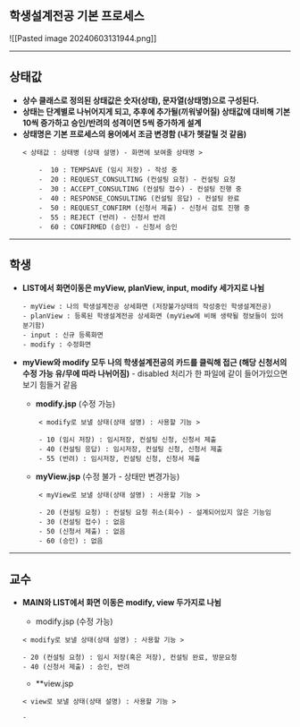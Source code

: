 
## 학생설계전공 기본 프로세스

![[Pasted image 20240603131944.png]]

---
## **상태값**

- **상수 클래스로 정의된 상태값은 숫자(상태), 문자열(상태명)으로 구성된다.**
- **상태는 단계별로 나뉘어지게 되고, 추후에 추가될(끼워넣어질) 상태값에 대비해 기본 10씩 증가하고 승인/반려의 성격이면 5씩 증가하게 설계**
- **상태명은 기본 프로세스의 용어에서 조금 변경함 (내가 헷갈릴 것 같음)**
	```
	< 상태값 : 상태병 (상태 설명) - 화면에 보여줄 상태명 >
	
		-  10 : TEMPSAVE (임시 저장) - 작성 중
		-  20 : REQUEST_CONSULTING (컨설팅 요청) - 컨설팅 요청
		-  30 : ACCEPT_CONSULTING (컨설팅 접수) - 컨설팅 진행 중
		-  40 : RESPONSE_CONSULTING (컨설팅 응답) - 컨설팅 완료
		-  50 : REQUEST_CONFIRM (신청서 제출) - 신청서 검토 진행 중 
		-  55 : REJECT (반려) - 신청서 반려
		-  60 : CONFIRMED (승인) - 신청서 승인
	```

---
## **학생**

-  **LIST에서 화면이동은 myView, planView,  input, modify 세가지로 나뉨**
	```
	- myView : 나의 학생설계전공 상세화면 (저장불가상태의 작성중인 학생설계전공)
	- planView : 등록된 학생설계전공 상세화면 (myView에 비해 생략될 정보들이 있어 분기함)
	- input : 신규 등록화면
	- modify : 수정화면
	```

-  **myView와 modify 모두 나의 학생설계전공의 카드를 클릭해 접근 (해당 신청서의 수정 가능 유/무에 따라 나뉘어짐)** - disabled 처리가 한 파일에 같이 들어가있으면 보기 힘들거 같음

	- **modify.jsp** (수정 가능)
	```
		< modify로 보낼 상태(상태 설명) : 사용할 기능 >
			
		- 10 (임시 저장) : 임시저장, 컨설팅 신청, 신청서 제출
		- 40 (컨설팅 응답) : 임시저장, 컨설팅 신청, 신청서 제출
		- 55 (반려) : 임시저장, 컨설팅 신청, 신청서 제출
	```


	- **myView.jsp** (수정 불가 - 상태만 변경가능)
	```
		< myView로 보낼 상태(상태 설명) : 사용할 기능 >
		
		- 20 (컨설팅 요청) : 컨설팅 요청 취소(회수) - 설계되어있지 않은 기능임
		- 30 (컨설팅 접수) : 없음
		- 50 (신청서 제출) : 없음
		- 60 (승인) : 없음
	```


---

## 교수
 - **MAIN와 LIST에서 화면 이동은 modify, view 두가지로 나뉨**

	 - modify.jsp (수정 가능)
	```
	< modify로 보낼 상태(상태 설명) : 사용할 기능 >

	- 20 (컨설팅 요청) : 임시 저장(혹은 저장), 컨설팅 완료, 방문요청
	- 40 (신청서 제출) : 승인, 반려
	```
	
	 - **view.jsp 
	```
	< view로 보낼 상태(상태 설명) : 사용할 기능 > 

	- 

	```
	